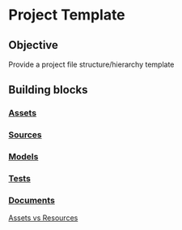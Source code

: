 # Project Template

## Objective

Provide a project file structure/hierarchy template

## Building blocks

### [Assets](Assets.md)

### [Sources](Sources.md)

### [Models](Models.md)

### [Tests](Tests.md)

### [Documents](Documents.md)

[Assets vs Resources](https://www.quora.com/What-is-the-difference-between-asset-and-resource)
